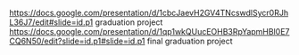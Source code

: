 https://docs.google.com/presentation/d/1cbcJaevH2GV4TNcswdlSycr0RJhL36J7/edit#slide=id.p1    graduation project
https://docs.google.com/presentation/d/1qp1wkQUucEOHB3RpYapmHBl0E7CQ6N50/edit?slide=id.p1#slide=id.p1  final graduation project
